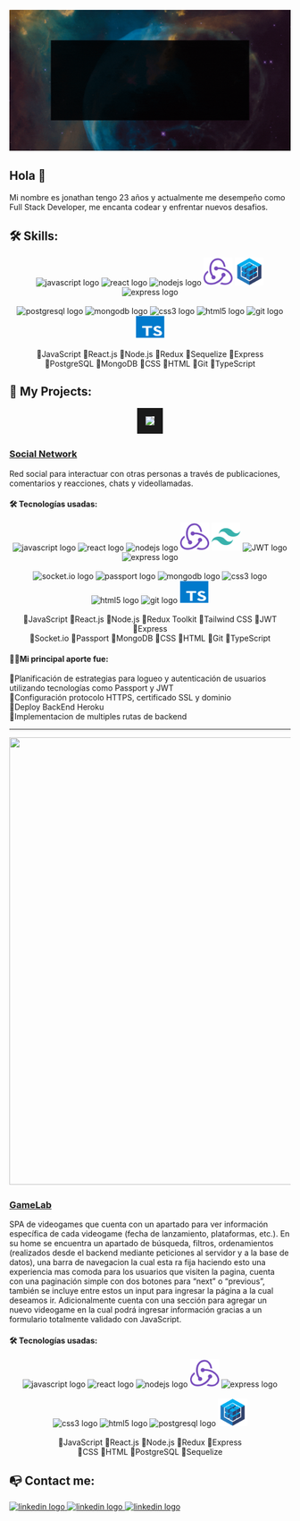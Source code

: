 ![](https://raw.githubusercontent.com/laguado415/About/main/assets/images/Bienvenido.gif)

## Hola 👋

 Mi nombre es jonathan tengo 23 años y actualmente me desempeño como Full Stack Developer, me encanta codear y enfrentar nuevos desafios.
  
## 🛠 Skills:
 
<div align="center">
 
  <img  src="https://cdn.jsdelivr.net/gh/devicons/devicon/icons/javascript/javascript-original.svg" height="50" width="52" alt="javascript logo"  />
  <img  src="https://cdn.jsdelivr.net/gh/devicons/devicon/icons/react/react-original.svg" height="50" width="52" alt="react logo"  /> 
  <img  src="https://cdn.jsdelivr.net/gh/devicons/devicon/icons/nodejs/nodejs-original.svg" height="50" width="52" alt="nodejs logo"  />
  <img  src="https://raw.githubusercontent.com/devicons/devicon/1119b9f84c0290e0f0b38982099a2bd027a48bf1/icons/redux/redux-original.svg" height="50" width="52" alt="redux logo"  />
  <img  src="https://raw.githubusercontent.com/devicons/devicon/1119b9f84c0290e0f0b38982099a2bd027a48bf1/icons/sequelize/sequelize-original.svg" height="50" width="52" alt="sequelize logo"  />
  <img  src="https://www.nextontop.com/assets/img/services/web/expressjs.svg" height="55" width="80" alt="express logo"  />
   <br>
   <br> 
  <img  src="https://cdn.jsdelivr.net/gh/devicons/devicon/icons/postgresql/postgresql-original.svg" height="40" width="40" alt="postgresql logo"  />
  <img  src="https://cdn.jsdelivr.net/gh/devicons/devicon/icons/mongodb/mongodb-original.svg" height="40" width="52" alt="mongodb logo"  />
  <img  src="https://cdn.jsdelivr.net/gh/devicons/devicon/icons/css3/css3-original.svg" height="40" width="52" alt="css3 logo"  />
  <img  src="https://cdn.jsdelivr.net/gh/devicons/devicon/icons/html5/html5-original.svg" height="40" width="52" alt="html5 logo"  />
  <img  src="https://cdn.jsdelivr.net/gh/devicons/devicon/icons/git/git-original.svg" height="40" width="52" alt="git logo"  />
  <img  src="https://raw.githubusercontent.com/devicons/devicon/1119b9f84c0290e0f0b38982099a2bd027a48bf1/icons/typescript/typescript-plain.svg" height="40" width="52" alt="TypeScript logo"  />
 <br>
 <br>
 <div>
       🔹JavaScript
       🔹React.js
       🔹Node.js
       🔹Redux
       🔹Sequelize
       🔹Express<br>
       🔹PostgreSQL
       🔹MongoDB
       🔹CSS
       🔹HTML
       🔹Git
       🔹TypeScript
  </div> 
 
</div>
  
## 🚀 My Projects:

<p align="center">
<a href="https://github.com/llsonyll/social_network" target="_blank">
  <img aling="center" border= 15px; height="360" src="https://res.cloudinary.com/dnw4kirdp/image/upload/v1660693402/Group_108_2_phmvaw.png""/>
</a>
</br>
</p>

### [Social Network](https://www.socialn.me)

Red social para interactuar con otras personas a través de publicaciones, comentarios y reacciones, chats y videollamadas.

#### 🛠 Tecnologías usadas:  
                                                                                                                                            
<div align="center">
   <img  src="https://cdn.jsdelivr.net/gh/devicons/devicon/icons/javascript/javascript-original.svg" height="50" width="52" alt="javascript logo"  />
  <img  src="https://cdn.jsdelivr.net/gh/devicons/devicon/icons/react/react-original.svg" height="50" width="52" alt="react logo"  /> 
  <img  src="https://cdn.jsdelivr.net/gh/devicons/devicon/icons/nodejs/nodejs-original.svg" height="50" width="52" alt="nodejs logo"  />
  <img  src="https://raw.githubusercontent.com/devicons/devicon/1119b9f84c0290e0f0b38982099a2bd027a48bf1/icons/redux/redux-original.svg" height="50" width="52" alt="redux logo"  />
  <img  src="https://raw.githubusercontent.com/devicons/devicon/1119b9f84c0290e0f0b38982099a2bd027a48bf1/icons/tailwindcss/tailwindcss-plain.svg" height="50" width="52" alt="tailwind CSS logo"  />
  <img  src="https://raw.githubusercontent.com/laguado415/laguado415/c1d6d27af91f7b38743c6fc2ff246c067137f563/assets/images/jwt-3.svg" height="45" width="40" alt="JWT logo"  />
  <img  src="https://www.nextontop.com/assets/img/services/web/expressjs.svg" height="55" width="80" alt="express logo"  />
   <br>
   <br> 
  <img  src="https://raw.githubusercontent.com/laguado415/laguado415/e064c4cab97c85a11d7c535952b18ba9511d0fe3/assets/images/socket2.svg" height="40" width="52" alt="socket.io logo"  />
  <img  src="https://raw.githubusercontent.com/laguado415/laguado415/1cd2486eb5621941af9e3fa9e0b7b05905e7447d/assets/images/passport.svg" height="40" width="52" alt="passport logo"  />
  <img  src="https://cdn.jsdelivr.net/gh/devicons/devicon/icons/mongodb/mongodb-original.svg" height="40" width="52" alt="mongodb logo"  />
  <img  src="https://cdn.jsdelivr.net/gh/devicons/devicon/icons/css3/css3-original.svg" height="40" width="52" alt="css3 logo"  />
  <img  src="https://cdn.jsdelivr.net/gh/devicons/devicon/icons/html5/html5-original.svg" height="40" width="52" alt="html5 logo"  />
  <img  src="https://cdn.jsdelivr.net/gh/devicons/devicon/icons/git/git-original.svg" height="40" width="52" alt="git logo"  />
  <img  src="https://raw.githubusercontent.com/devicons/devicon/1119b9f84c0290e0f0b38982099a2bd027a48bf1/icons/typescript/typescript-plain.svg" height="40" width="52" alt="TypeScript logo"  />
 <br>
 <br>
 <div>
       🔹JavaScript
       🔹React.js
       🔹Node.js
       🔹Redux Toolkit
       🔹Tailwind CSS
       🔹JWT
       🔹Express<br>
       🔹Socket.io
       🔹Passport
       🔹MongoDB
       🔹CSS
       🔹HTML
       🔹Git
       🔹TypeScript
  </div> 
 </div>
 
#### 👨‍💻Mi principal aporte fue:

🔹Planificación de estrategias para logueo y autenticación de usuarios utilizando tecnologías como Passport y JWT <br>
🔹Configuración protocolo HTTPS, certificado SSL y dominio <br>
🔹Deploy BackEnd Heroku <br>
🔹Implementacion de multiples rutas de backend <br>

<hr>

<p align="center">
<img  src="https://raw.githubusercontent.com/laguado415/laguado415/main/assets/images/Group%20109.png" width="650" height="800"/>
<p>  

 ### [GameLab](https://labgamepi.vercel.app)
 
SPA de videogames que cuenta con un apartado para ver información específica de cada videogame (fecha de lanzamiento, plataformas, etc.). En su home se encuentra un apartado de búsqueda, filtros, ordenamientos (realizados desde el backend mediante peticiones al servidor y a la base de datos), una barra de navegacion la cual esta ra fija haciendo esto una experiencia mas comoda para los usuarios que visiten la pagina, cuenta con una paginación simple con dos botones para “next” o “previous”, también se incluye entre estos un input para ingresar la página a la cual deseamos ir. Adicionalmente cuenta con una sección para agregar un nuevo videogame en la cual podrá ingresar información gracias a un formulario totalmente validado con JavaScript. 
 
 #### 🛠 Tecnologías usadas:  
                                                                                                                                            
<div align="center">
   <img  src="https://cdn.jsdelivr.net/gh/devicons/devicon/icons/javascript/javascript-original.svg" height="50" width="52" alt="javascript logo"  />
  <img  src="https://cdn.jsdelivr.net/gh/devicons/devicon/icons/react/react-original.svg" height="50" width="52" alt="react logo"  /> 
  <img  src="https://cdn.jsdelivr.net/gh/devicons/devicon/icons/nodejs/nodejs-original.svg" height="50" width="52" alt="nodejs logo"  />
  <img  src="https://raw.githubusercontent.com/devicons/devicon/1119b9f84c0290e0f0b38982099a2bd027a48bf1/icons/redux/redux-original.svg" height="50" width="52" alt="redux logo"  />
  <img  src="https://www.nextontop.com/assets/img/services/web/expressjs.svg" height="55" width="80" alt="express logo"  />
   <br>
   <br> 
  <img  src="https://cdn.jsdelivr.net/gh/devicons/devicon/icons/css3/css3-original.svg" height="40" width="52" alt="css3 logo"  />
  <img  src="https://cdn.jsdelivr.net/gh/devicons/devicon/icons/html5/html5-original.svg" height="40" width="52" alt="html5 logo"  />
  <img  src="https://cdn.jsdelivr.net/gh/devicons/devicon/icons/postgresql/postgresql-original.svg" height="40" width="40" alt="postgresql logo"  />
  <img  src="https://raw.githubusercontent.com/devicons/devicon/1119b9f84c0290e0f0b38982099a2bd027a48bf1/icons/sequelize/sequelize-original.svg" height="50" width="52" alt="sequelize logo"  />
 <br>
 <br>
 <div>
       🔹JavaScript
       🔹React.js
       🔹Node.js
       🔹Redux 
       🔹Express<br>
       🔹CSS
       🔹HTML
       🔹PostgreSQL
       🔹Sequelize
  </div> 
 </div>
 
                                                                                                                               
## 📭 Contact me:
                                                                                                                                            
<div align="left">
  <a href="https://www.linkedin.com/in/jonathan-laguado" target="_blank"> <img src="https://img.shields.io/static/v1?message=LinkedIn&logo=linkedin&label=&color=0077B5&logoColor=white&labelColor=&style=for-the-badge" height="35" alt="linkedin logo" /> </a>
<a href="https://mail.google.com/mail/u/0/?tf=cm&fs=1&to=jonathanlaguado.developer@gmail.com" target="_blank"> <img src="https://img.shields.io/static/v1?message=Gmail&logo=gmail&label=&color=ee4437&logoColor=white&labelColor=&style=for-the-badge" height="35" alt="linkedin logo" /> </a>
<a href="jonathanlaguado.developer@gmail.com" target="_blank"> <img src="https://img.shields.io/static/v1?message=WhatsApp&logo=WhatsApp&label=&color=00a700&logoColor=white&labelColor=&style=for-the-badge" height="35" alt="linkedin logo" /> </a>
</div>
